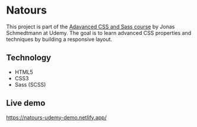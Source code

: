 # Natours
This project is part of the [Adavanced CSS and Sass course](https://www.udemy.com/course/advanced-css-and-sass/) by Jonas Schmedtmann at Udemy. The goal is to learn advanced CSS properties and techniques by building a responsive layout.

## Technology 
* HTML5
* CSS3 
* Sass (SCSS)

## Live demo
https://natours-udemy-demo.netlify.app/
